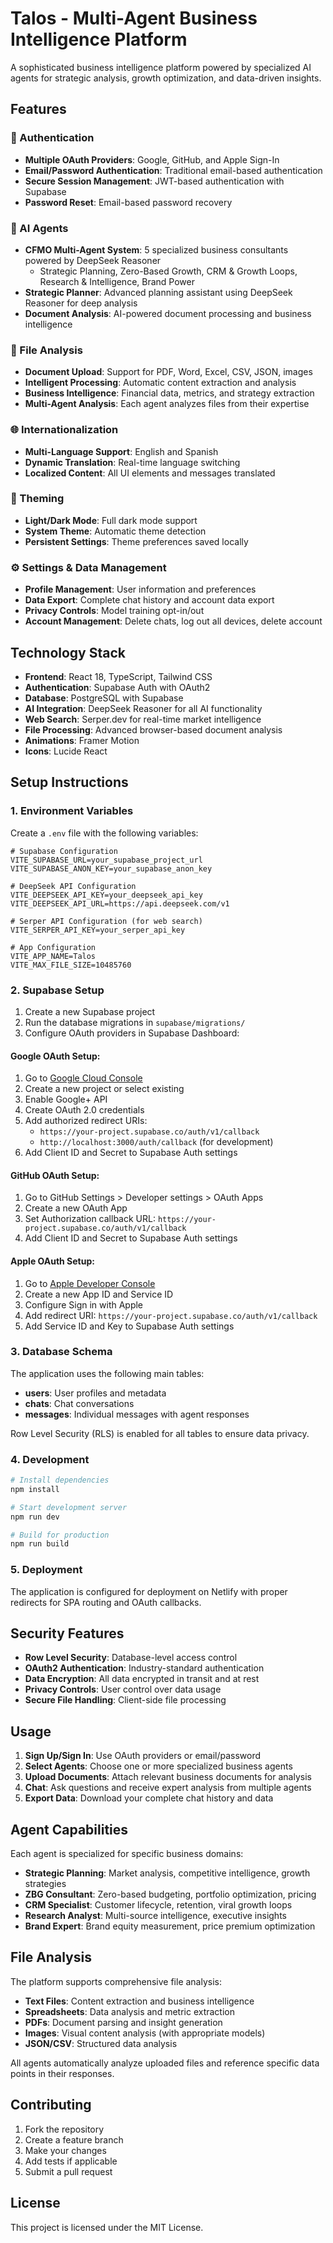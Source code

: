# Talos - Multi-Agent Business Intelligence Platform

A sophisticated business intelligence platform powered by specialized AI agents for strategic analysis, growth optimization, and data-driven insights.

## Features

### 🔐 Authentication
- **Multiple OAuth Providers**: Google, GitHub, and Apple Sign-In
- **Email/Password Authentication**: Traditional email-based authentication
- **Secure Session Management**: JWT-based authentication with Supabase
- **Password Reset**: Email-based password recovery

### 🤖 AI Agents
- **CFMO Multi-Agent System**: 5 specialized business consultants powered by DeepSeek Reasoner
  - Strategic Planning, Zero-Based Growth, CRM & Growth Loops, Research & Intelligence, Brand Power
- **Strategic Planner**: Advanced planning assistant using DeepSeek Reasoner for deep analysis
- **Document Analysis**: AI-powered document processing and business intelligence

### 📁 File Analysis
- **Document Upload**: Support for PDF, Word, Excel, CSV, JSON, images
- **Intelligent Processing**: Automatic content extraction and analysis
- **Business Intelligence**: Financial data, metrics, and strategy extraction
- **Multi-Agent Analysis**: Each agent analyzes files from their expertise

### 🌐 Internationalization
- **Multi-Language Support**: English and Spanish
- **Dynamic Translation**: Real-time language switching
- **Localized Content**: All UI elements and messages translated

### 🎨 Theming
- **Light/Dark Mode**: Full dark mode support
- **System Theme**: Automatic theme detection
- **Persistent Settings**: Theme preferences saved locally

### ⚙️ Settings & Data Management
- **Profile Management**: User information and preferences
- **Data Export**: Complete chat history and account data export
- **Privacy Controls**: Model training opt-in/out
- **Account Management**: Delete chats, log out all devices, delete account

## Technology Stack

- **Frontend**: React 18, TypeScript, Tailwind CSS
- **Authentication**: Supabase Auth with OAuth2
- **Database**: PostgreSQL with Supabase
- **AI Integration**: DeepSeek Reasoner for all AI functionality
- **Web Search**: Serper.dev for real-time market intelligence
- **File Processing**: Advanced browser-based document analysis
- **Animations**: Framer Motion
- **Icons**: Lucide React

## Setup Instructions

### 1. Environment Variables

Create a `.env` file with the following variables:

```env
# Supabase Configuration
VITE_SUPABASE_URL=your_supabase_project_url
VITE_SUPABASE_ANON_KEY=your_supabase_anon_key

# DeepSeek API Configuration
VITE_DEEPSEEK_API_KEY=your_deepseek_api_key
VITE_DEEPSEEK_API_URL=https://api.deepseek.com/v1

# Serper API Configuration (for web search)
VITE_SERPER_API_KEY=your_serper_api_key

# App Configuration
VITE_APP_NAME=Talos
VITE_MAX_FILE_SIZE=10485760
```

### 2. Supabase Setup

1. Create a new Supabase project
2. Run the database migrations in `supabase/migrations/`
3. Configure OAuth providers in Supabase Dashboard:

#### Google OAuth Setup:
1. Go to [Google Cloud Console](https://console.cloud.google.com/)
2. Create a new project or select existing
3. Enable Google+ API
4. Create OAuth 2.0 credentials
5. Add authorized redirect URIs:
   - `https://your-project.supabase.co/auth/v1/callback`
   - `http://localhost:3000/auth/callback` (for development)
6. Add Client ID and Secret to Supabase Auth settings

#### GitHub OAuth Setup:
1. Go to GitHub Settings > Developer settings > OAuth Apps
2. Create a new OAuth App
3. Set Authorization callback URL: `https://your-project.supabase.co/auth/v1/callback`
4. Add Client ID and Secret to Supabase Auth settings

#### Apple OAuth Setup:
1. Go to [Apple Developer Console](https://developer.apple.com/)
2. Create a new App ID and Service ID
3. Configure Sign in with Apple
4. Add redirect URI: `https://your-project.supabase.co/auth/v1/callback`
5. Add Service ID and Key to Supabase Auth settings

### 3. Database Schema

The application uses the following main tables:

- **users**: User profiles and metadata
- **chats**: Chat conversations
- **messages**: Individual messages with agent responses

Row Level Security (RLS) is enabled for all tables to ensure data privacy.

### 4. Development

```bash
# Install dependencies
npm install

# Start development server
npm run dev

# Build for production
npm run build
```

### 5. Deployment

The application is configured for deployment on Netlify with proper redirects for SPA routing and OAuth callbacks.

## Security Features

- **Row Level Security**: Database-level access control
- **OAuth2 Authentication**: Industry-standard authentication
- **Data Encryption**: All data encrypted in transit and at rest
- **Privacy Controls**: User control over data usage
- **Secure File Handling**: Client-side file processing

## Usage

1. **Sign Up/Sign In**: Use OAuth providers or email/password
2. **Select Agents**: Choose one or more specialized business agents
3. **Upload Documents**: Attach relevant business documents for analysis
4. **Chat**: Ask questions and receive expert analysis from multiple agents
5. **Export Data**: Download your complete chat history and data

## Agent Capabilities

Each agent is specialized for specific business domains:

- **Strategic Planning**: Market analysis, competitive intelligence, growth strategies
- **ZBG Consultant**: Zero-based budgeting, portfolio optimization, pricing
- **CRM Specialist**: Customer lifecycle, retention, viral growth loops
- **Research Analyst**: Multi-source intelligence, executive insights
- **Brand Expert**: Brand equity measurement, price premium optimization

## File Analysis

The platform supports comprehensive file analysis:

- **Text Files**: Content extraction and business intelligence
- **Spreadsheets**: Data analysis and metric extraction
- **PDFs**: Document parsing and insight generation
- **Images**: Visual content analysis (with appropriate models)
- **JSON/CSV**: Structured data analysis

All agents automatically analyze uploaded files and reference specific data points in their responses.

## Contributing

1. Fork the repository
2. Create a feature branch
3. Make your changes
4. Add tests if applicable
5. Submit a pull request

## License

This project is licensed under the MIT License.